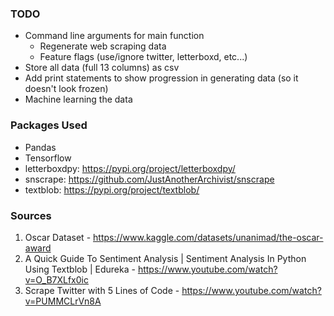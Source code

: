### TODO
- Command line arguments for main function
    - Regenerate web scraping data
    - Feature flags (use/ignore twitter, letterboxd, etc...)
- Store all data (full 13 columns) as csv
- Add print statements to show progression in generating data (so it doesn't look frozen)
- Machine learning the data


### Packages Used
- Pandas
- Tensorflow
- letterboxdpy: https://pypi.org/project/letterboxdpy/
- snscrape: https://github.com/JustAnotherArchivist/snscrape
- textblob: https://pypi.org/project/textblob/

### Sources
1. Oscar Dataset - https://www.kaggle.com/datasets/unanimad/the-oscar-award
2. A Quick Guide To Sentiment Analysis | Sentiment Analysis In Python Using Textblob | Edureka - https://www.youtube.com/watch?v=O_B7XLfx0ic
3. Scrape Twitter with 5 Lines of Code - https://www.youtube.com/watch?v=PUMMCLrVn8A